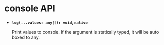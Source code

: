 # console API

- **`log(...values: any[]): void`, `native`**

    Print values to console. If the argument is statically typed, it will be auto boxed to any.
